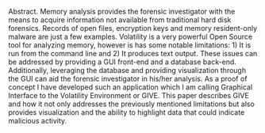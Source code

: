 Abstract.  Memory analysis provides the forensic investigator with the means to acquire information not available from traditional hard disk forensics.  Records of open files, encryption keys and memory resident-only malware are just a few examples.  Volatility is a very powerful Open Source tool for analyzing memory, however is has some notable limitations: 1)  It is run from the command line and 2) It produces text output.  These issues can be addressed by providing a GUI front-end and a database back-end.  Additionally, leveraging the database and providing visualization through the GUI can aid the forensic investigator in his/her analysis.  As a proof of concept I have developed such an application which I am calling Graphical Interface to the Volatility Environment or GIVE.  This paper describes GIVE and how it not only addresses the previously mentioned limitations but also provides visualization and the ability to highlight data that could indicate malicious activity.
